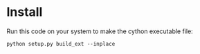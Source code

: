 # Install

Run this code on your system to make the cython executable file:

`python setup.py build_ext --inplace`